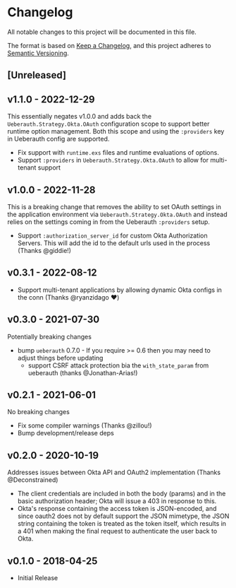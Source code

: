 # Changelog

All notable changes to this project will be documented in this file.

The format is based on [Keep a Changelog](https://keepachangelog.com/en/1.0.0/),
and this project adheres to [Semantic Versioning](https://semver.org/spec/v2.0.0.html).

## [Unreleased]

## v1.1.0 - 2022-12-29

This essentially negates v1.0.0 and adds back the `Ueberauth.Strategy.Okta.OAuth`
configuration scope to support better runtime option management. Both this scope
and using the `:providers` key in Ueberauth config are supported.

* Fix support with `runtime.exs` files and runtime evaluations of options.
* Support `:providers` in `Ueberauth.Strategy.Okta.OAuth` to allow for
  multi-tenant support

## v1.0.0 - 2022-11-28

This is a breaking change that removes the ability to set OAuth settings in the
application environment via `Ueberauth.Strategy.Okta.OAuth` and instead relies
on the settings coming in from the Ueberauth `:providers` setup.

* Support `:authorization_server_id` for custom Okta Authorization Servers. This will
  add the id to the default urls used in the process (Thanks @giddie!)

## v0.3.1 - 2022-08-12

* Support multi-tenant applications by allowing dynamic Okta configs in the conn
  (Thanks @ryanzidago :heart:)

## v0.3.0 - 2021-07-30

Potentially breaking changes

* bump `ueberauth` 0.7.0 - If you require >= 0.6 then you may need to
  adjust things before updating
  * support CSRF attack protection bia the `with_state_param` from ueberauth (thanks @Jonathan-Arias!)

## v0.2.1 - 2021-06-01

No breaking changes

* Fix some compiler warnings (Thanks @zillou!)
* Bump development/release deps

## v0.2.0 - 2020-10-19

Addresses issues between Okta API and OAuth2 implementation (Thanks @Deconstrained)

* The client credentials are included in both the body (params) and in the basic authorization header; Okta will issue a 403 in response to this.
* Okta's response containing the access token is JSON-encoded, and since oauth2 does not by default support the JSON mimetype, the JSON string containing the token is treated as the token itself, which results in a 401 when making the final request to authenticate the user back to Okta.

## v0.1.0 - 2018-04-25

* Initial Release
